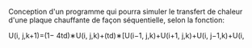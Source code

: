 Conception d'un programme qui pourra simuler le transfert de chaleur d'une plaque chauffante de façon séquentielle, selon la fonction:

U(i, j,k+1)=(1− 4td)∗U(i, j,k)+(td)∗[U(i−1, j,k)+U(i+1, j,k)+U(i, j−1,k)+U(i, 
